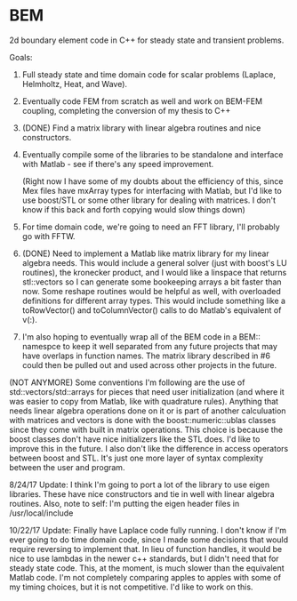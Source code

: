# BEM

2d boundary element code in C++ for steady state and transient problems.

Goals: 

1. Full steady state and time domain code for scalar problems (Laplace, Helmholtz, Heat, and Wave).   

2. Eventually code FEM from scratch as well and work on BEM-FEM coupling, completing the conversion of my thesis to C++

3. (DONE) Find a matrix library with linear algebra routines and nice constructors.

4. Eventually compile some of the libraries to be standalone and interface with Matlab - 
    see if there's any speed improvement.

	(Right now I have some of my doubts about the efficiency of this, since 
	Mex files have mxArray types for interfacing with Matlab, but I'd like to use 
	boost/STL or some other library for dealing with matrices.  I don't know
	if this back and forth copying would slow things down)

5. For time domain code, we're going to need an FFT library, I'll probably go with FFTW.

6. (DONE) Need to implement a Matlab like matrix library for my linear algebra needs.  This 
	would include a general solver (just with boost's LU routines), the kronecker product,
	and I would like a linspace that returns stl::vectors so I can generate some 
	bookeeping arrays a bit faster than now.  Some reshape routines would be helpful
	as well, with overloaded definitions for different array types. This would include
	something like a toRowVector() and toColumnVector() calls to do Matlab's equivalent of v(:).

7. I'm also hoping to eventually wrap all of the BEM code in a BEM:: namespce to keep it well separated from any future
	projects that may have overlaps in function names.   The matrix library described in #6 could then be pulled out
	and used across other projects in the future.	

(NOT ANYMORE) Some conventions I'm following are the use of std::vectors/std::arrays for pieces that need user initialization (and where it was easier to copy from Matlab, like with quadrature rules).   Anything that needs linear algebra operations done on it or is part of another calculuation with matrices and vectors is done with the boost::numeric::ublas classes since they come with built in matrix operations. This choice is because the boost classes don't have nice initializers like the STL does.  I'd like to improve this in the future.  I also don't like the difference in access operators between boost and STL.  It's just one more layer of syntax complexity between the user and program.

8/24/17 Update: I think I'm going to port a lot of the library to use eigen libraries.  These have nice constructors and tie in well with linear algebra routines.  Also, note to self: I'm putting the eigen header files in /usr/local/include

10/22/17 Update: Finally have Laplace code fully running.  I don't know if I'm ever going to do time domain code, since I made some decisions that would require reversing to implement that.
		 In lieu of function handles, it would be nice to use lambdas in the newer c++ standards, but I didn't need that for steady state code.
		 This, at the moment, is much slower than the equivalent Matlab code.  I'm not completely comparing apples to apples with some of my timing choices, but it is not competitive.  I'd like to work on this.

